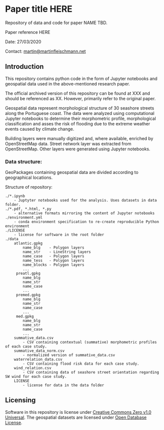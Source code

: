 # Paper title HERE
Repository of data and code for paper NAME TBD.


Paper reference HERE

Date: 27/03/2020

Contact: martin@martinfleischmann.net

## Introduction
This repository contains python code in the form of Jupyter notebooks and geospatial data used in the above-mentioned research paper.

The official archived version of this repository can be found at XXX and should be referenced as XX. However, primarily refer to the original paper.

Geospatial data represent morphological structure of 30 seashore streets along the Portuguese coast. The data were analyzed using computational Jupyter notebooks to determine their morphometric profile, morphological classification and asses the risk of flooding due to the extreme weather events caused by climate change.

Building layers were manually digitized and, where available, enriched by OpenStreetMap data. Street network layer was extracted from OpenStreetMap. Other layers were generated using Jupyter notebooks.

### Data structure:

GeoPackages containing geospatial data are divided according to geographical locations.

Structure of repository:

```
./*.ipynb
    - Juptyter notebooks used for the analysis. Uses datasets in data folder.
./*.pdf, *.html, *.py
    - alternative formats mirroring the content of Jupyter notebooks
./environment.yml
    - conda environment specification to re-create reproducible Python environment
./LICENSE
    - license for software in the root folder
./data
    atlantic.gpkg
        name_blg    - Polygon layers
        name_str    - LineString layers
        name_case   - Polygon layers
        name_tess   - Polygon layers
        name_blocks - Polygon layers
        ...
     preatl.gpkg
        name_blg
        name_str
        name_case
        ...
     premed.gpkg
        name_blg
        name_str
        name_case
        ...
     med.gpkg
        name_blg
        name_str
        name_case
        ...
    summative_data.csv
        - CSV containing contextual (summative) morphometric profiles of each case study.
    summative_data_norm.csv
        - normalized version of summative_data.csv
    waterrelation_data.csv
        - CSV containing flood risk data for each case study.
    wind_relation.csv
        - CSV containing data of seashore street orientation regarding SW wind for each case study.
    LICENSE
        - license for data in the data folder

```

## Licensing
Software in this repository is license under [Creative Commons Zero v1.0 Universal](LICENSE). The geospatial datasets are licensed under [Open Database License](data/LICENSE).

